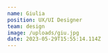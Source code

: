 ```yaml
---
name: Giulia
position: UX/UI Designer
team: design
image: /uploads/giu.jpg
date: 2023-05-29T15:55:14.114Z
---
```

